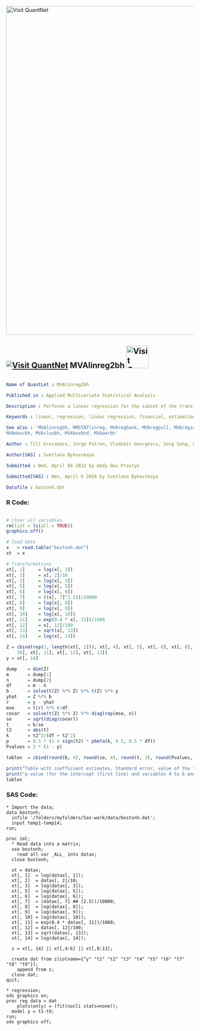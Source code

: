 
[<img src="https://github.com/QuantLet/Styleguide-and-FAQ/blob/master/pictures/banner.png" width="880" alt="Visit QuantNet">](http://quantlet.de/index.php?p=info)

## [<img src="https://github.com/QuantLet/Styleguide-and-Validation-procedure/blob/master/pictures/qloqo.png" alt="Visit QuantNet">](http://quantlet.de/) **MVAlinreg2bh** [<img src="https://github.com/QuantLet/Styleguide-and-Validation-procedure/blob/master/pictures/QN2.png" width="60" alt="Visit QuantNet 2.0">](http://quantlet.de/d3/ia)

```yaml

Name of QuantLet : MVAlinreg2bh

Published in : Applied Multivariate Statistical Analysis

Description : Performs a linear regression for the subset of the transformed Boston housing data.

Keywords : linear, regression, linear regression, financial, estimation, sas

See also : 'MVAlinregbh, MMSTATlinreg, MVAregbank, MVAregpull, MVAregzoom, MVAsimcibh, MVAdiscbh,
MVAdescbh, MVAclusbh, MVAboxbhd, MVAaerbh'

Author : Till Grossmass, Jorge Patron, Vladimir Georgescu, Song Song, Awdesch Melzer

Author[SAS] : Svetlana Bykovskaya

Submitted : Wed, April 04 2012 by Dedy Dwi Prastyo

Submitted[SAS] : Wen, April 6 2016 by Svetlana Bykovskaya

Datafile : bostonh.dat

```


### R Code:
```r

# clear all variables
rm(list = ls(all = TRUE))
graphics.off()

# load data
x   = read.table("bostonh.dat")
xt  = x

# Transformations
xt[, 1]     = log(x[, 1])
xt[, 2]     = x[, 2]/10
xt[, 3]     = log(x[, 3])
xt[, 5]     = log(x[, 5])
xt[, 6]     = log(x[, 6])
xt[, 7]     = ((x[, 7]^2.5))/10000
xt[, 8]     = log(x[, 8])
xt[, 9]     = log(x[, 9])
xt[, 10]    = log(x[, 10])
xt[, 11]    = exp(0.4 * x[, 11])/1000
xt[, 12]    = x[, 12]/100
xt[, 13]    = sqrt(x[, 13])
xt[, 14]    = log(x[, 14])

Z = cbind(rep(1, length(xt[, 1])), xt[, 4], xt[, 5], xt[, 6], xt[, 8], xt[, 9], xt[, 
    10], xt[, 11], xt[, 12], xt[, 13])
y = xt[, 14]

dump    = dim(Z)
m       = dump[1]
n       = dump[2]
df      = m - n
b       = solve(t(Z) %*% Z) %*% t(Z) %*% y
yhat    = Z %*% b
r       = y - yhat
mse     = t(r) %*% r/df
covar   = solve(t(Z) %*% Z) %*% diag(rep(mse, n))
se      = sqrt(diag(covar))
t       = b/se
t2      = abs(t)
k       = t2^2/(df + t2^2)
p       = 0.5 * (1 + sign(t2) * pbeta(k, 0.5, 0.5 * df))
Pvalues = 2 * (1 - p)

tablex  = cbind(round(b, 4), round(se, 4), round(t, 3), round(Pvalues, 4))

print("Table with coefficient estimates, Standard error, value of the t-statistic and ")
print("p-value (for the intercept (first line) and variables 4 to 6 and 8 to 13 (lines 2 to 10))")
tablex 

```

### SAS Code:
```sas
* Import the data;
data bostonh;
  infile '/folders/myfolders/Sas-work/data/bostonh.dat';
  input temp1-temp14;
run;

proc iml;
  * Read data into a matrix;
  use bostonh;
    read all var _ALL_ into datax; 
  close bostonh;
  
  xt = datax;
  xt[, 1]  = log(datax[, 1]);
  xt[, 2]  = datax[, 2]/10;
  xt[, 3]  = log(datax[, 3]);
  xt[, 5]  = log(datax[, 5]);
  xt[, 6]  = log(datax[, 6]);
  xt[, 7]  = (datax[, 7] ## (2.5))/10000;
  xt[, 8]  = log(datax[, 8]);
  xt[, 9]  = log(datax[, 9]);
  xt[, 10] = log(datax[, 10]);
  xt[, 11] = exp(0.4 * datax[, 11])/1000;
  xt[, 12] = datax[, 12]/100;
  xt[, 13] = sqrt(datax[, 13]);
  xt[, 14] = log(datax[, 14]);
  
  z = xt[, 14] || xt[,4:6] || xt[,8:13];
  
  create dat from z[colname={"y" "t1" "t2" "t3" "t4" "t5" "t6" "t7" "t8" "t9"}];
    append from z;
  close dat;  
quit;

* regression;
ods graphics on;
proc reg data = dat
    plots(only) = (fit(nocli stats=none));
  model y = t1-t9;
run;
ods graphics off;
   
```
